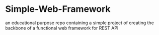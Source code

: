 # Simple-Web-Framework
an educational purpose repo containing a simple project of creating the backbone of a functional web framework for REST API
